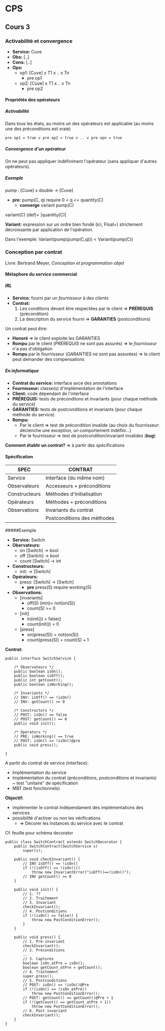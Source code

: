 # CPS
## Cours 3
### Activabilité et convergence

* **Service:** Cuve
* **Obs:** [..]
* **Cons:** [..]
* **Ops:**
    * op1: [Cuve] x T1 x .. x Tn
        * pre op1
    * op2: [Cuve] x T1 x .. x Tn
        * pre op2

#### Propriétés des opérateurs
##### Activabilité
Dans tous les états, au moins un des opérateurs est applicable (au moins une des préconditions est vraie)
```
pre op1 = true v pre op2 = true v .. v pre opn = true
```
##### Convergence d'un opérateur
On ne peut pas appliquer indéfiniment l'opérateur (sans appliquer d'autres opérateurs).

##### Exemple
pump : [Cuve] x double -> [Cuve]
* **pre:** pump(C, q) require 0 < q <= quantity(C)
    * **converge** variant pump(C)

variant(C) (def)= |quantity(C)|

**Variant:** expression sur un ordre bien fondé (ici, Float+) strictement décroissante par application de l'opération.

Dans l'exemple: Variant(pump(pump(C,q))) < Variant(pump(C))

### Conception par contrat

Livre: Bertrand Meyer, *Conception et programmation objet*

#### Métaphore du service commercial
##### IRL

* **Service:** fourni par un *fournisseur* à des *clients*
* **Contrat:**
    1. Les conditions devant être respectées par le client => **PRÉREQUIS** (précondition)
    2. La description du service fourni => **GARANTIES** (postconditions)

Un contrat peut être:
* **Honoré** => le client exploite les GARANTIES
* **Rompu** par le client (*PRÉREQUIS* ne sont pas assurés) => le *fournisseur* n'a pas d'obligation
* **Rompu** par le fournisseur (*GARANTIES* ne sont pas assurées) => le client peut demander des compensations

##### En informatique
* **Contrat du service:** interface avce des annotations
* **Fournisseur:** classe(s) d'implémentation de l'interface
* **Client:** code dépendant de l'interface
* **PRÉREQUIS:** tests de préconditons et invariants (pour chaque méthode du service)
* **GARANTIES:** tests de postconditions et invariants (pour chaque méthode du service)
* **Rompu:**
    * Par le client => test de précondition invalide (au choix du fournisseur: déclenche une exception, un comportement indéfini...)
    * Par le fournisseur => test de postcondition/invariant invalides (***bug***)

**Comment établir un contrat?** => à partir des spécifications

#### Spécification
**SPEC** | **CONTRAT**
     ---------|------------
Service       | Interface (du même nom)
Observateurs  | Accesseurs + préconditions
Constructeurs | Méthodes d'initialisation
Opérateurs    | Méthodes + préconditions
Observations  | Invariants du contrat
              | Postconditions des méthodes

#####Exemple
* **Service:** Switch
* **Obervateurs:**
    * on [Switch] -> bool
    * off [Switch] -> bool
    * count [Switch] -> int
* **Constructeurs:**
    * init: -> [Switch]
* **Opérateurs:**
    * press: [Switch] -> [Switch]
        * **pre** press(S) require working(S)
* **Observations:**
    * [invariants]
        * off(S) (min)= not(on(S))
        * count(S) >= 0
    * [init]
        * in(init()) = false()
        * count(init()) = 0
    * [press]
        * on(press(S)) = not(on(S))
        * count(press(S)) = count(S) + 1

**Contrat:**
```
public interface SwitchService {

    /* Observateurs */
    public boolean isOn();
    public boolean isOff();
    public int getCount();
    public boolean isWorking();

    /* Invariants */
    // INV: isOff() == !isOn()
    // INV: getCount() >= 0

    /* Constructors */
    // POST: isOn() == false
    // POST: getCount() == 0
    public void init();

    /* Operators */
    // PRE: isWorking() == true
    // POST: isOn() == !isOn()@pre
    public void press();

}
```

A partir du contrat de service (interface):
* Implémentation du service
* Implémentation du contrat (préconditions, postconditions et invariants) ~ test "unitaire" de spécification
* MBT (test fonctionnels)

**Objectif:**
* implémenter le contrat indépendament des implémentations des services
* possibilité d'activer ou non les vérifications
    * => Décorer les instances du service avec le contrat

Cf. feuille pour schéma decorator

```
public class SwitchContract extends SwitchDecorator {
    public SwitchContract(SwitchService s)
        super(s);

    public void checkInvariant() {
        // INV isOff() == !isOn()
        if (!(isOff() == !isOn()))
            throw new InvariantError("isOff()==!isOn()");
        // INV getCount() >= 0
    }

    public void init() {
        // 1. ??
        // 2. Traitement
        // 3. Invariant
        checkInvariant();
        // 4. Postconditions
        if (!(isOn() == false)) {
            throw new PostConditionError();
        }
    }

    public void press() {
        // 1. Pré-invariant
        checkInvariant();
        // 2. Préconditions
        ..
        // 3. Captures
        boolean isOn_atPre = isOn();
        boolean getCount_atPre = getCount();
        // 4. Traitement
        super.press();
        // 5. Postconditions
        // POST: isOn() == !isOn()@Pre
        if (!(isOn() == !isOn_atPre))
            throw new PostConditionError();
        // POST: getCount() == getCount()@Pre + 1
        if (!(getCount() == getCount_atPre + 1))
            throw new PostConditionError();
        // 6. Post invariant
        checkInvariant();
    }
}
```
